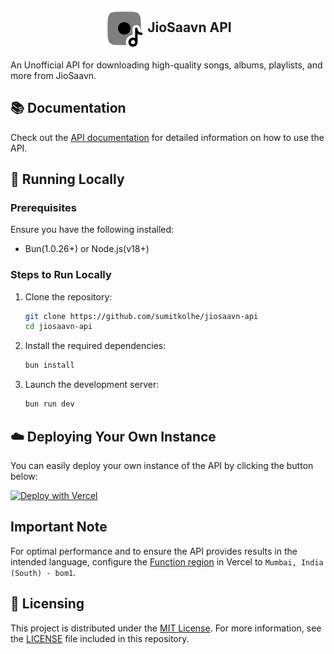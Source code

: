 <h2 style="text-align: center;"><img src="public/image.svg" alt="Logo" style="vertical-align: middle;" /> JioSaavn API</h2>

An Unofficial API for downloading high-quality songs, albums, playlists, and more from JioSaavn.

## 📚 Documentation

Check out the [API documentation](https://saavn.dev/docs) for detailed information on how to use the API.

## 🔌 Running Locally

### Prerequisites

Ensure you have the following installed:

- Bun(1.0.26+) or Node.js(v18+)

### Steps to Run Locally

1. Clone the repository:

   ```sh
   git clone https://github.com/sumitkolhe/jiosaavn-api
   cd jiosaavn-api
   ```

2. Install the required dependencies:

   ```sh
   bun install
   ```

3. Launch the development server:

   ```sh
   bun run dev
   ```

## ☁️ Deploying Your Own Instance

You can easily deploy your own instance of the API by clicking the button below:

[![Deploy with Vercel](https://vercel.com/button)](https://vercel.com/new/clone?repository-url=https://github.com/sumitkolhe/jiosaavn-api)

## Important Note

For optimal performance and to ensure the API provides results in the intended language, configure the [Function region](https://vercel.com/docs/concepts/functions/serverless-functions/regions) in Vercel to `Mumbai, India (South) - bom1`.

## 📜 Licensing

This project is distributed under the [MIT License](https://opensource.org/licenses/MIT). For more information, see the [LICENSE](LICENSE) file included in this repository.
